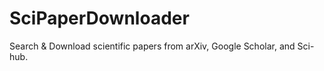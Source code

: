 # SciPaperDownloader
Search &amp; Download scientific papers from arXiv, Google Scholar, and Sci-hub.
